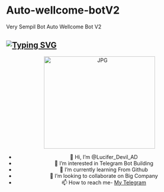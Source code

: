 # Auto-wellcome-botV2
Very Sempil Bot Auto Wellcome Bot V2
## [![Typing SVG](https://readme-typing-svg.herokuapp.com?font=Lemon+milk&color=F70000&lines=Welcome+to+auto+wellcom+bot+V2+repo;Created+by+Lucifer;This+is+a+Bgm+stickerbot;With+more+features)](https://git.io/typing-svg)
<div align="center">
  <p align="center">
<img src="https://telegra.ph/file/66fe06d57737cf5790282.jpg" alt="JPG" width="300" height="250"/>
</p>

- 👋 Hi, I’m @Lucifer_Devil_AD
- 👀 I’m interested in Telegram Bot Building
- 🌱 I’m currently learning From Github
- 💞️ I’m looking to collaborate on Big Company
- 📫 How to reach me- [My Telegram](https://t.me/Lucifer_Devil_AD)
